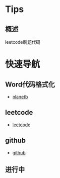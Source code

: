 # Tips

## 概述

leetcode刷题代码

# 快速导航

## Word代码格式化
- [planetb](http://www.planetb.ca/syntax-highlight-word)

## leetcode
- [leetcode](https://leetcode-cn.com/problemset/all/)

## github
- [github](https://github.com/ReimuWang/leetcode)

## 进行中
[]()